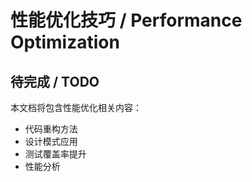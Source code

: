 # 性能优化技巧 / Performance Optimization

## 待完成 / TODO

本文档将包含性能优化相关内容：
- 代码重构方法
- 设计模式应用
- 测试覆盖率提升
- 性能分析 